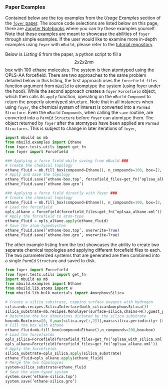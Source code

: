 ### Paper Examples

Contained below are the toy examples from the *Usage Examples* section of the [`foyer` paper](https://arxiv.org/pdf/1812.06779.pdf).
The source code selections are listed below on this page, there are [Jupyter Notebooks](https://github.com/mosdef-hub/foyer/tree/master/docs/examples) where you can try these examples yourself.
Note that these examples are meant to showcase the abilities of `foyer` through simple examples.
If the user would like to examine more in-depth examples using `foyer` with `mBuild`, please refer to the [tutorial repository](https://github.com/mosdef-hub/mosdef_tutorials).


Below is *Listing 6* from the paper, a python script to fill a $$2x2x2 nm$$ box with 100 ethane molecules.
The system is then atomtyped using the OPLS-AA forcefield.
There are two approaches to the same problem detailed below in this listing, the first approach uses the `forcefield_files` function argument from [`mBuild`](https://github.com/mosdef-hub/mbuild) to atomptype the system (using foyer under the hood).
While the second approach creates a `foyer` `Forcefield` object, which then calls its `apply` function, operating on the `mBuild` `Compound` to return the properly atomtyped structure.
Note that in all instances when using `foyer`, the chemical system of interest is converted into a `ParmEd` `Structure`.
Even the `mBuild` `Compounds`, when calling the `save` routine, are converted into a `ParmEd` `Structure` before `foyer` can atomtype them.
The object returned by `foyer` after the atomtypes have been applied are `ParmEd` `Structures`.
This is subject to change in later iterations of `foyer`, 

```python
import mbuild as mb
from mbuild.examples import Ethane
from foyer.tests.utils import get_fn
from foyer import Forcefield

### Applying a force field while saving from mBuild ###
# Create the chemical topology
ethane_fluid = mb.fill_box(compound=Ethane(), n_compounds=100, box=[2, 2, 2])
# Apply and save the topology
ethane_fluid.save(’ethane-box.top’, forcefield_files=get_fn(’oplsaa_alkane.xml’))
ethane_fluid.save(’ethane-box.gro’)

### Applying a force field directly with foyer ###
# Create the chemical topology
ethane_fluid = mb.fill_box(compound=Ethane(), n_compounds=100, box=[2, 2, 2])
# Load the forcefield
opls_alkane = Forcefield(forcefield_files=get_fn(’oplsaa_alkane.xml’))
# Apply the forcefield to atom-type
ethane_fluid = opls_alkane.apply(ethane_fluid)
# Save the atom-typedsystem
ethane_fluid.save(’ethane-box.top’, overwrite=True)
ethane_fluid.save(’ethane-box.gro’, overwrite=True)
```

The other example listing from the text showcases the ability to create two separate chemical topologies and applying different forcefield files to each.
The two parameterized systems that are generated are then combined into a single `ParmEd` `Structure` and saved to disk.

```python
from foyer import Forcefield
from foyer.tests.utils import get_fn
import mbuild as mb
from mbuild.examples import Ethane
from mbuild.lib.atoms import H
from mbuild.lib.bulk_materials import AmorphousSilica

# Create a silica substrate, capping surface oxygens with hydrogen
silica=mb.recipes.SilicaInterface(bulk_silica=AmorphousSilica())
silica_substrate=mb.recipes.Monolayer(surface=silica,chains=H(),guest_port_name=’up’)
# Determine the box dimensions dictated by the silica substrate
box=mb.Box(mins=[0, 0,max(silica.xyz[:,2])],maxs=silica.periodicity+ [0, 0, 4])
# Fill the box with ethane
ethane_fluid=mb.fill_box(compound=Ethane(),n_compounds=200,box=box)
# Load the forcefields
opls_silica=Forcefield(forcefield_files=get_fn(’oplsaa_with_silica.xml’))
opls_alkane=Forcefield(forcefield_files=get_fn(’oplsaa_alkane.xml’))
# Apply the forcefields
silica_substrate=opls_silica.apply(silica_substrate)
ethane_fluid=opls_alkane.apply(ethane_fluid)
# Merge the two topologies
system=silica_substrate+ethane_fluid
# Save the atom-typed system
system.save(’ethane-silica.top’)
system.save(’ethane-silica.gro’)
```


